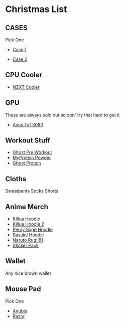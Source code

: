 # Christmas List

## CASES

Pick One
* [Case 1](https://www.corsair.com/us/en/Categories/Products/Cases/Mid-Tower-ATX-Cases/iCUE-220T-RGB-Airflow-Tempered-Glass-Mid-Tower-Smart-Case/p/CC-9011174-WW)

* [Case 2](https://www.corsair.com/us/en/Categories/Products/Cases/Mid-Tower-ATX-Cases/iCUE-4000X-RGB-Tempered-Glass-Mid-Tower-ATX-Case/p/CC-9011205-WW)

## CPU Cooler
* [NZXT Cooler](https://www.nzxt.com/products/kraken-z63)

## GPU
These are always sold out so don' try that hard to get it
* [Asus Tuf 3080](https://www.newegg.com/asus-geforce-rtx-3080-tuf-rtx3080-10g-gaming/p/N82E16814126453)

## Workout Stuff
* [Ghost Pre Workout](https://www.ghostlifestyle.com/products/ghost-legend-x-sour-patch-kids?variant=28969454665802)
* [MyProtein Powder](https://us.myprotein.com/sports-nutrition/clear-whey-isolate/12095867.html)
* [Ghost Protein](https://www.ghostlifestyle.com/products/ghost-whey-x-chips-ahoy?variant=28799679397962)

## Cloths
Sweatpants
Socks
Shorts

## Anime Merch
* [Killua Hoodie](https://hypland.com/collections/hunter-x-hunter/products/hxh-killua-eyes-tie-dye-hoodie-tie-dye)
* [Killua Hoodie 2](https://hypland.com/collections/hunter-x-hunter/products/hxh-killua-eyes-tie-dye-hoodie-tie-dye)
* [Pervy Sage Hoodie](https://hypland.com/collections/naruto/products/naruto-jiraiya-chenille-hoodie-grey-tie-dye)
* [Sasuke Hoodie](https://hypland.com/collections/naruto/products/naruto-sasuke-chenille-hoodie-blue-tie-dye)
* [Naruto Rug!!!!1](https://hypland.com/collections/naruto/products/naruto-ramen-rug)
* [Sticker Pack](https://hypland.com/collections/accessories-1/products/naruto-akatsuki-cloud-sticker-pack)

## Wallet
Any nice brown wallet

## Mouse Pad
Pick One
* [Anubis](https://www.amazon.com/AnubisGX-Computer-Waterproof-Extended-Precision/dp/B07ZCN5ZRZ/ref=sr_1_4?dchild=1&gclid=CjwKCAiAtej9BRAvEiwA0UAWXmEl5QeZ6Kafa5CNErxSsjg4LWiOp9kHlblajEwPS1qdBZbUDDTmGhoCPtUQAvD_BwE&hvadid=320744743604&hvdev=c&hvlocphy=9031290&hvnetw=g&hvqmt=e&hvrand=18187570733844780670&hvtargid=kwd-447125411897&hydadcr=24656_9648981&keywords=white+rgb+mouse+pad&qid=1606111727&sr=8-4&tag=googhydr-20)
* [Razor](https://www.amazon.com/Razer-Goliathus-Extended-Chroma-Gaming/dp/B07SJ97NNF/ref=sr_1_5?dchild=1&gclid=CjwKCAiAtej9BRAvEiwA0UAWXmEl5QeZ6Kafa5CNErxSsjg4LWiOp9kHlblajEwPS1qdBZbUDDTmGhoCPtUQAvD_BwE&hvadid=320744743604&hvdev=c&hvlocphy=9031290&hvnetw=g&hvqmt=e&hvrand=18187570733844780670&hvtargid=kwd-447125411897&hydadcr=24656_9648981&keywords=white+rgb+mouse+pad&qid=1606111783&sr=8-5&tag=googhydr-20)
